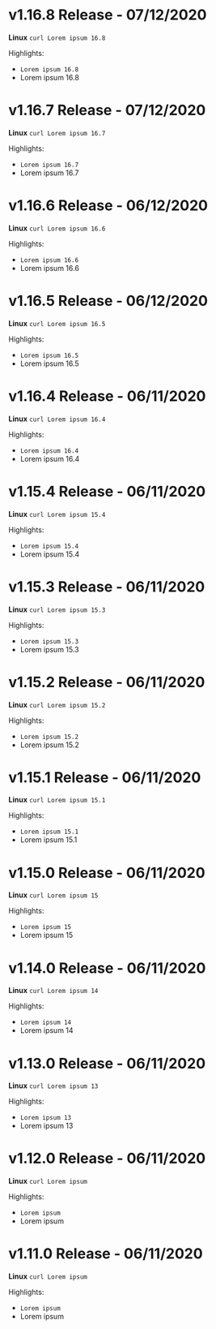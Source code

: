 # v1.16.8 Release - 07/12/2020
**Linux**
`curl Lorem ipsum 16.8`

Highlights:
- `Lorem ipsum 16.8`
- Lorem ipsum 16.8

# v1.16.7 Release - 07/12/2020
**Linux**
`curl Lorem ipsum 16.7`

Highlights:
- `Lorem ipsum 16.7`
- Lorem ipsum 16.7

# v1.16.6 Release - 06/12/2020
**Linux**
`curl Lorem ipsum 16.6`

Highlights:
- `Lorem ipsum 16.6`
- Lorem ipsum 16.6

# v1.16.5 Release - 06/12/2020
**Linux**
`curl Lorem ipsum 16.5`

Highlights:
- `Lorem ipsum 16.5`
- Lorem ipsum 16.5

# v1.16.4 Release - 06/11/2020
**Linux**
`curl Lorem ipsum 16.4`

Highlights:
- `Lorem ipsum 16.4`
- Lorem ipsum 16.4

# v1.15.4 Release - 06/11/2020
**Linux**
`curl Lorem ipsum 15.4`

Highlights:
- `Lorem ipsum 15.4`
- Lorem ipsum 15.4

# v1.15.3 Release - 06/11/2020
**Linux**
`curl Lorem ipsum 15.3`

Highlights:
- `Lorem ipsum 15.3`
- Lorem ipsum 15.3

# v1.15.2 Release - 06/11/2020
**Linux**
`curl Lorem ipsum 15.2`

Highlights:
- `Lorem ipsum 15.2`
- Lorem ipsum 15.2

# v1.15.1 Release - 06/11/2020
**Linux**
`curl Lorem ipsum 15.1`

Highlights:
- `Lorem ipsum 15.1`
- Lorem ipsum 15.1

# v1.15.0 Release - 06/11/2020
**Linux**
`curl Lorem ipsum 15`

Highlights:
- `Lorem ipsum 15`
- Lorem ipsum 15

# v1.14.0 Release - 06/11/2020
**Linux**
`curl Lorem ipsum 14`

Highlights:
- `Lorem ipsum 14`
- Lorem ipsum 14

# v1.13.0 Release - 06/11/2020
**Linux**
`curl Lorem ipsum 13`

Highlights:
- `Lorem ipsum 13`
- Lorem ipsum 13

# v1.12.0 Release - 06/11/2020
**Linux**
`curl Lorem ipsum`

Highlights:
- `Lorem ipsum`
- Lorem ipsum

# v1.11.0 Release - 06/11/2020
**Linux**
`curl Lorem ipsum`

Highlights:
- `Lorem ipsum`
- Lorem ipsum
